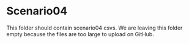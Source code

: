 # Scenario04

This folder should contain scenario04 csvs. We are leaving this folder empty because the files are too large to upload on GitHub.
